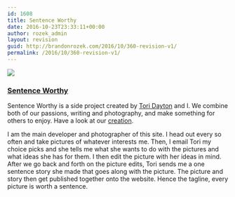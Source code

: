 ```yaml
---
id: 1608
title: Sentence Worthy
date: 2016-10-23T23:33:11+00:00
author: rozek_admin
layout: revision
guid: http://brandonrozek.com/2016/10/360-revision-v1/
permalink: /2016/10/360-revision-v1/
---
```

![](https://brandonrozek.com/wp-content/uploads/2016/10/SentenceWorthy.jpg)

### [Sentence Worthy](http://sentenceworthy.com)

Sentence Worthy is a side project created by [Tori Dayton](http://toridayton.com) and I. We combine both of our passions, writing and photography, and make something for others to enjoy. Have a look at our [creation](http://sentenceworthy.com).

I am the main developer and photographer of this site. I head out every so often and take pictures of whatever interests me. Then, I email Tori my choice picks and she tells me what she wants to do with the pictures and what ideas she has for them. I then edit the picture with her ideas in mind. After we go back and forth on the picture edits, Tori sends me a one sentence story she made that goes along with the picture. The picture and story then get published together onto the website. Hence the tagline, every picture is worth a sentence.
